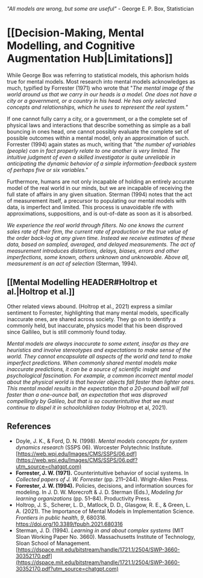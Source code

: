*"All models are wrong, but some are useful"* -  George E. P. Box, Statistician

# [[Decision-Making, Mental Modelling, and Cognitive Augmentation Hub|Limitations]]
While George Box was referring to statistical models, this aphorism holds true for mental models. Most research into mental models acknowledges as much, typified by Forrester (1971) who wrote that "*The mental image of the world around us that we carry in our heads is a model. One does not have a city or a government, or a country in his head. He has only selected concepts and relationships, which he uses to represent the real system."* 

If one cannot fully carry a city, or a government, or a the complete set of physical laws and interactions that describe something as simple as a ball bouncing in ones head, one cannot possibly evaluate the complete set of possible outcomes within a mental model, only an approximation of such. Forrester (1994) again states as much, writing that *"the number of variables (people) can in fact properly relate to one another is very limited. The intuitive judgment of even a skilled investigator is quite unreliable in anticipating the dynamic behavior of a simple information-feedback system of perhaps five or six variables."* 

Furthermore, humans are not only incapable of holding an entirely accurate model of the real world in our minds, but we are incapable of receiving the full state of affairs in any given situation. Sterman (1994) notes that the act of measurement itself, a precursor to populating our mental models with data, is imperfect and limited. This process is unavoidable rife with approximations, suppositions, and is out-of-date as soon as it is absorbed. 

*We experience the real world through filters. No one knows the current sales rate of their firm, the current rate of production or the true value of the order back-log at any given time. Instead we receive estimates of these data, based on sampled, averaged, and delayed measurements. The act of measurement introduces distortions, delays, biases, errors and other imperfections, some known, others unknown and unknowable. Above all, measurement is an act of selection* (Sterman, 1994).

## [[Mental Modelling HEADER#Holtrop et al.|Holtrop et al.]]
Other related views abound. (Holtrop et al., 2021) express a similar sentiment to Forrester, highlighting that many mental models, specifically inaccurate ones, are shared across society. They go on to identify a commonly held, but inaccurate, physics model that his been disproved since Gallileo, but is still commonly found today.

*Mental models are always inaccurate to some extent, insofar as they are heuristics and involve stereotypes and expectations to make sense of the world. They cannot encapsulate all aspects of the world and tend to make imperfect predictions. When commonly shared mental models make inaccurate predictions, it can be a source of scientific insight and psychological fascination. For example, a common incorrect mental model about the physical world is that heavier objects fall faster than lighter ones. This mental model results in the expectation that a 20-pound ball will fall faster than a one-ounce ball, an expectation that was disproved compellingly by Galileo, but that is so counterintuitive that we must continue to dispel it in schoolchildren today* (Holtrop et al, 2021).


## References
- Doyle, J. K., & Ford, D. N. (1998). _Mental models concepts for system dynamics research_ (SSPS 06). Worcester Polytechnic Institute. [https://web.wpi.edu/Images/CMS/SSPS/06.pdf](https://web.wpi.edu/Images/CMS/SSPS/06.pdf?utm_source=chatgpt.com)
- **Forrester, J. W. (1971).** Counterintuitive behavior of social systems. In _Collected papers of J. W. Forrester_ (pp. 211–244). Wright-Allen Press.
- **Forrester, J. W. (1994).** Policies, decisions, and information sources for modeling. In J. D. W. Morecroft & J. D. Sterman (Eds.), _Modeling for learning organizations_ (pp. 51–84). Productivity Press.
- Holtrop, J. S., Scherer, L. D., Matlock, D. D., Glasgow, R. E., & Green, L. A. (2021). The Importance of Mental Models in Implementation Science. _Frontiers in public health_, _9_, 680316. https://doi.org/10.3389/fpubh.2021.680316
- Sterman, J. D. (1994). _Learning in and about complex systems_ (MIT Sloan Working Paper No. 3660). Massachusetts Institute of Technology, Sloan School of Management. [https://dspace.mit.edu/bitstream/handle/1721.1/2504/SWP-3660-30352170.pdf](https://dspace.mit.edu/bitstream/handle/1721.1/2504/SWP-3660-30352170.pdf?utm_source=chatgpt.com)
